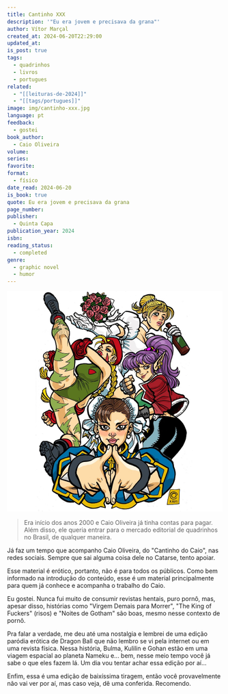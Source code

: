 ```yaml
---
title: Cantinho XXX
description: '"Eu era jovem e precisava da grana"'
author: Vítor Marçal
created_at: 2024-06-20T22:29:00
updated_at: 
is_post: true
tags:
  - quadrinhos
  - livros
  - portugues
related:
  - "[[leituras-de-2024]]"
  - "[[tags/portugues]]"
image: img/cantinho-xxx.jpg
language: pt
feedback:
  - gostei
book_author:
  - Caio Oliveira
volume: 
series: 
favorite: 
format:
  - físico
date_read: 2024-06-20
is_book: true
quote: Eu era jovem e precisava da grana
page_number: 
publisher:
  - Quinta Capa
publication_year: 2024
isbn: 
reading_status:
  - completed
genre:
  - graphic novel
  - humor
---
```


![cantinho-xxx](img/cantinho-xxx.jpg)
>Era início dos anos 2000 e Caio Oliveira já tinha contas para pagar. Além disso, ele queria entrar para o mercado editorial de quadrinhos no Brasil, de qualquer maneira.

Já faz um tempo que acompanho Caio Oliveira, do "Cantinho do Caio", nas redes sociais. Sempre que sai alguma coisa dele no Catarse, tento apoiar.

Esse material é erótico, portanto, não é para todos os públicos. Como bem informado na introdução do conteúdo, esse é um material principalmente para quem já conhece e acompanha o trabalho do Caio.

Eu gostei. Nunca fui muito de consumir revistas hentais, puro pornô, mas, apesar disso, histórias como "Virgem Demais para Morrer", "The King of Fuckers" (risos) e "Noites de Gotham" são boas, mesmo nesse contexto de pornô.

Pra falar a verdade, me deu até uma nostalgia e lembrei de uma edição paródia erótica de Dragon Ball que não lembro se vi pela internet ou em uma revista física. Nessa história, Bulma, Kulilin e Gohan estão em uma viagem espacial ao planeta Nameku e... bem, nesse meio tempo você já sabe o que eles fazem lá. Um dia vou tentar achar essa edição por aí...

Enfim, essa é uma edição de baixíssima tiragem, então você provavelmente não vai ver por aí, mas caso veja, dê uma conferida. Recomendo.